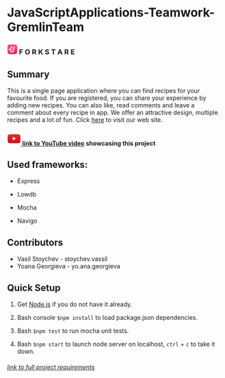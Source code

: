 # JavaScriptApplications-Teamwork-GremlinTeam

 

[logo]: https://raw.githubusercontent.com/georgievayo/JavaScriptApplications-Teamwork-GremlinTeam/master/public/imgs/mobile-logo-mini.png "Forkstare logo"
[youTube]: https://raw.githubusercontent.com/georgievayo/JavaScriptApplications-Teamwork-GremlinTeam/master/public/imgs/YouTube-icon.png ".YouTube logo"

### ![alt text][logo] F O R K S T A R E

## Summary

This is a single page application where you can find recipes for your favourite food. If you are registered, you can share your experience by adding new recipes. You can also like, read comments and leave a comment about every recipe in app. We offer an attractive design, multiple recipes and a lot of fun. Click [here](https://forkstare.herokuapp.com/#/home) to visit our web site.

#### ![alt text][youTube][ link to YouTube video](https://youtu.be/wjnzcTih8Sw "Forkstare video") showcasing this project

## Used frameworks:

* Express

* Lowdb

* Mocha

* Navigo

## Contributors
* Vasil Stoychev - stoychev.vassil
* Yoana Georgieva - yo.ana.georgieva

## Quick Setup

1. Get [Node.js](https://nodejs.org/en/) if you do not have it already.

2. Bash console ``` $npm install ``` to load package.json dependencies.

3. Bash ``` $npm test ``` to run mocha unit tests.

4. Bash ``` $npm start ``` to launch node server on localhost, ``` ctrl ``` + ``` c ``` to take it down.

###### [ link to full project requirements](https://github.com/TelerikAcademy/JavaScript-Applications/blob/master/Teamwork/README.md "https://github.com/TelerikAcademy/JavaScript-Applications")


